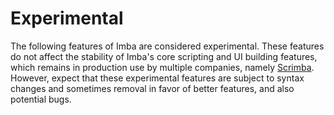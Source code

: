 # Experimental

The following features of Imba are considered experimental. These
features do not affect the stability of Imba's core scripting and UI
building features, which remains in production use by multiple
companies, namely [Scrimba](https://scrimba.com). However, expect that
these experimental features are subject to syntax changes and
sometimes removal in favor of better features, and also potential
bugs.

<doc-pages></doc-pages>
